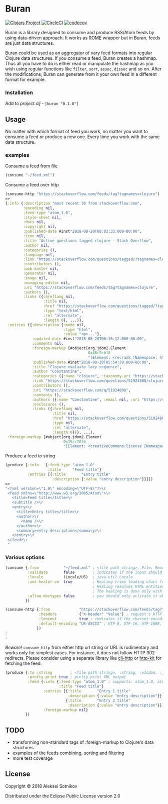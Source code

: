 # Buran

[![Clojars Project](https://img.shields.io/clojars/v/buran.svg)](https://clojars.org/buran)
[![CircleCI](https://circleci.com/gh/alekseysotnikov/buran.svg?style=shield)](https://circleci.com/gh/alekseysotnikov/buran)
[![codecov](https://codecov.io/gh/alekseysotnikov/buran/branch/master/graph/badge.svg)](https://codecov.io/gh/alekseysotnikov/buran)

Buran is a library designed to consume and produce RSS/Atom feeds by using data-driven approach.
It works as [ROME](https://rometools.github.io/rome/) wrapper but in Buran, feeds are just data structures. 

Buran could be used as an aggregator of vary feed formats into regular Clojure data structures. If you consume a feed, Buran creates a hashmap. Thus all you have to do is either read or manipulate the hashmap as you wish using regular functions like ```filter```, ```sort```, ```assoc```, ```dissoc``` and so on. 
After the modifications, Buran can generate from it your own feed in a different format for example.

### Installation

Add to *project.clj* - ```[buran "0.1.0"]```

## Usage

No matter with which format of feed you work, no matter you want to consume a feed or produce a new one. 
Every time you work with the same data structure.

### examples

Consume a feed from file
````clojure
(consume "~/feed.xml")
````

Consume a feed over http

````clojure
(consume-http "https://stackoverflow.com/feeds/tag?tagnames=clojure")
=>
{:info {:description "most recent 30 from stackoverflow.com",
        :encoding nil,
        :feed-type "atom_1.0",
        :style-sheet nil,
        :docs nil,
        :copyright nil,
        :published-date #inst"2018-08-20T08:03:33.000-00:00",
        :icon nil,
        :title "Active questions tagged clojure - Stack Overflow",
        :author nil,
        :categories (),
        :language nil,
        :link "https://stackoverflow.com/questions/tagged/?tagnames=clojure&sort=active",
        :contributors (),
        :web-master nil,
        :generator nil,
        :image nil,
        :managing-editor nil,
        :uri "https://stackoverflow.com/feeds/tag?tagnames=clojure",
        :authors (),
        :links ({:hreflang nil,
                 :title nil,
                 :href "https://stackoverflow.com/questions/tagged/?tagnames=clojure&sort=active",
                 :type "text/html",
                 :rel "alternate",
                 :length 0}, ...)},
 :entries ({:description {:mode nil,
                          :type "html",
                          :value "<p>..."},
            :updated-date #inst"2018-08-20T06:16:12.000-00:00",
            :comments nil,
            :foreign-markup [#object[org.jdom2.Element
                                     0x46c2cb18
                                     "[Element: <re:rank [Namespace: http://purl.org/atompub/rank/1.0]/>]"]],
            :published-date #inst"2018-08-20T05:54:39.000-00:00",
            :title "Clojure evaluate lazy sequence",
            :author "Constantine",
            :categories ({:name "clojure", :taxonomy-uri "https://stackoverflow.com/tags"}, ...),
            :link "https://stackoverflow.com/questions/51924808/clojure-evaluate-lazy-sequence",
            :contributors (),
            :uri "https://stackoverflow.com/q/51924808",
            :contents (),
            :authors ({:name "Constantine", :email nil, :uri "https://stackoverflow.com/users/4201205"}),
            :enclosures (),
            :links ({:hreflang nil,
                     :title nil,
                     :href "https://stackoverflow.com/questions/51924808/clojure-evaluate-lazy-sequence",
                     :type nil,
                     :rel "alternate",
                     :length 0})}, ...),
 :foreign-markup [#object[org.jdom2.Element
                          0x19cc70fb
                          "[Element: <creativeCommons:license [Namespace: http://backend.userland.com/creativeCommonsRssModule]/>]"]]}
````

Produce a feed to string

````clojure
(produce {:info   {:feed-type "atom_1.0"
                   :title     "Feed title"}
          :entries [{:title       "Entry title"
                     :description {:value "entry description"}}]})
=>
"<?xml version=\"1.0\" encoding=\"UTF-8\"?>\r
 <feed xmlns=\"http://www.w3.org/2005/Atom\">\r
   <title>Feed title</title>\r
   <subtitle />\r
   <entry>\r
     <title>Entry title</title>\r
     <author>\r
       <name />\r
     </author>\r
     <summary>entry description</summary>\r
   </entry>\r
 </feed>\r
 "
````

### Various options

````clojure
(consume {:from           "~/feed.xml" ; <file path string>, File, Reader, W3C DOM document, JDOM document, W3C SAX InputSource
          :validate       false        ; indicates if the input should be validated
          :locale         (Locale/US)  ; java.util.Locale
          :xml-healer-on  true         ; Healing trims leading chars from the stream (empty spaces and comments) until the XML prolog.
                                       ; Healing resolves HTML entities (from literal to code number) in the reader.
                                       ; The healing is done only with the File and Reader.
          :allow-doctypes false        ; you should only activate it when the feeds that you process are absolutely trustful
         })
````

````clojure
(consume-http {:from             "https://stackoverflow.com/feeds/tag?tagnames=clojure" ; <http url string>, URL, File, InputStream
               :headers          {"X-Header" "Value"} ; request's HTTP headers map
               :lenient          true ; indicates if the charset encoding detection should be relaxed
               :default-encoding "US-ASCII" ; UTF-8, UTF-16, UTF-16BE, UTF-16LE, CP1047, US-ASCII
              })
; 
; 
````
*Beware!* ```consume-http``` from either http url string or URL is rudimentary and works only for simplest cases. For instance, it does not follow HTTP 302 redirects.
Please consider using a separate library like [clj-http](https://github.com/dakrone/clj-http) or [http-kit](http://www.http-kit.org/client.html) for fetching the feed.

````clojure
(produce {:to :string        ; <file path string>, :string, :w3cdom, :jdom, File, Writer
          :pretty-print true ; pretty-print XML output
          :feed {:info {:feed-type "atom_1.0" ; supports: atom_1.0, atom_0.3, rss_2.0, rss_1.0, rss_0.94, rss_0.93, rss_0.92, rss_0.91U (Userland), rss_0.91N (Netscape), rss_0.9
                        :title "Feed title"}
                 :entries [{:title       "Entry 1 title"
                            :description {:value "entry description"}}
                           {:title       "Entry 2 title"
                            :description {:value "entry description"}}]
                 :foreign-markup nil}
         })
````
 

## TODO

- transforming non-standard tags of :foreign-markup to Clojure's data structures
- examples of the feeds combining, sorting and filtering
- more test coverage

## License

Copyright © 2018 Aleksei Sotnikov

Distributed under the Eclipse Public License version 2.0
